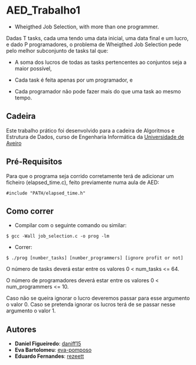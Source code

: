 # AED_Trabalho1
* Wheigthed Job Selection, with more than one programmer.

Dadas T tasks, cada uma tendo uma data inicial, uma data final e um lucro, e dado P programadores, o problema de Wheigthed Job Selection pede pelo melhor subconjunto de tasks tal que:

* A soma dos lucros de todas as tasks pertencentes ao conjuntos seja a maior possível,

* Cada task é feita apenas por um programador, e

* Cada programador não pode fazer mais do que uma task ao mesmo tempo.


## Cadeira

Este trabalho prático foi desenvolvido para a cadeira de Algoritmos e Estrutura de Dados, curso de Engenharia Informática da [Universidade de Aveiro](https://www.ua.pt)

## Pré-Requisitos

Para que o programa seja corrido corretamente terá de adicionar um ficheiro (elapsed_time.c), feito previamente numa aula de AED:
```console
#include "PATH/elapsed_time.h"
```

## Como correr
* Compilar com o seguinte comando ou similar:
```console
$ gcc -Wall job_selection.c -o prog -lm
```

* Correr:
```console
$ ./prog [number_tasks] [number_programmers] [ignore profit or not]
```
O número de tasks deverá estar entre os valores 0 < num_tasks <= 64.

O número de programadores deverá estar entre os valores 0 < num_programmers <= 10.

Caso não se queira ignorar o lucro deveremos passar para esse argumento o valor 0. Caso se pretenda ignorar os lucros terá de se passar nesse argumento o valor 1. 

## Autores
* **Daniel Figueiredo**: [daniff15](https://github.com/daniff15)
* **Eva Bartolomeu**: [eva-pomposo](https://github.com/eva-pomposo)
* **Eduardo Fernandes**: [rezeett](https://github.com/rezeett)
